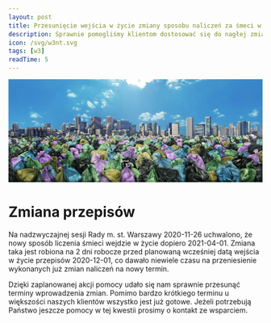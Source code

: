 ```yaml
---
layout: post
title: Przesunięcie wejścia w życie zmiany sposobu naliczeń za śmeci w Warszawie - podsumowanie
description: Sprawnie pomogliśmy klientom dostosować się do nagłej zmiany przepisów.
icon: /svg/w3nt.svg
tags: [w3]
readTime: 5
---
```

![Śmieci Warszawa](/stock/smieciwaw.jpg)

# Zmiana przepisów

Na nadzwyczajnej sesji Rady m. st. Warszawy 2020-11-26 uchwalono, że nowy sposób liczenia śmieci
wejdzie w życie dopiero 2021-04-01. Zmiana taka jest robiona na 2 dni robocze przed
planowaną wcześniej datą wejścia w życie przepisów 2020-12-01, co dawało 
niewiele czasu na przeniesienie wykonanych już zmian naliczeń na nowy termin.

Dzięki zaplanowanej akcji pomocy udało się nam sprawnie przesunąć terminy wprowadzenia zmian.
Pomimo bardzo krótkiego terminu u większości naszych klientów wszystko jest już gotowe.
Jeżeli potrzebują Państwo jeszcze pomocy w tej kwestii prosimy o kontakt ze wsparciem.
